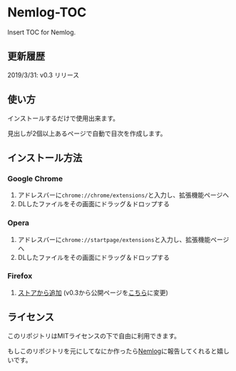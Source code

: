 # Nemlog-TOC
Insert TOC for Nemlog.

## 更新履歴
2019/3/31: v0.3 リリース

## 使い方
インストールするだけで使用出来ます。

見出しが2個以上あるページで自動で目次を作成します。

## インストール方法

### Google Chrome

1. アドレスバーに`chrome://chrome/extensions/`と入力し、拡張機能ページへ
2. DLしたファイルをその画面にドラッグ＆ドロップする

### Opera
1. アドレスバーに`chrome://startpage/extensions`と入力し、拡張機能ページへ
2. DLしたファイルをその画面にドラッグ＆ドロップする

### Firefox
1. [ストアから追加](https://addons.mozilla.org/ja/firefox/addon/nemlog-toc-generater/)
(v0.3から公開ページを[こちら](https://addons.mozilla.org/ja/firefox/addon/nemlog-toc-generator/)に変更)

## ライセンス
このリポジトリはMITライセンスの下で自由に利用できます。

もしこのリポジトリを元にしてなにか作ったら[Nemlog](https://nemlog.nem.social/blog/19268)に報告してくれると嬉しいです。
